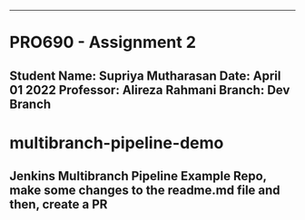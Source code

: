 ------------------------------------------------------------------------------------------
# PRO690 - Assignment 2
Student Name: Supriya Mutharasan
Date: April 01 2022
Professor:  Alireza Rahmani
Branch: Dev Branch
------------------------------------------------------------------------------------------
# multibranch-pipeline-demo
Jenkins Multibranch Pipeline Example Repo, make some changes to the readme.md file and then, create a PR
------------------------------------------------------------------------------------------

